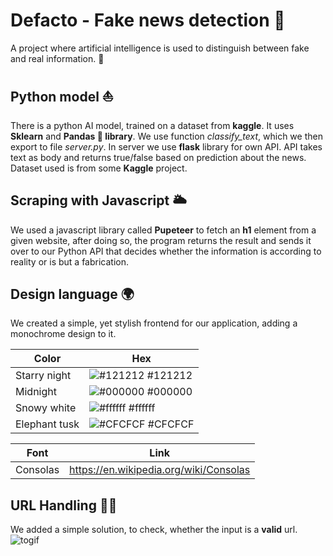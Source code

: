 # Defacto - Fake news detection 👋
A project where artificial intelligence is used to distinguish between fake and real information. 📰

## Python model ⛵
There is a python AI model, trained on a dataset from **kaggle**. It uses **Sklearn** and **Pandas 🐼 library**. We use function *classify_text*, which we then export to file *server.py*. In server we use **flask** library for own API. API takes text as body and returns true/false based on prediction about the news. Dataset used is from some **Kaggle** project. 

## Scraping with Javascript 🌥️
We used a javascript library called **Pupeteer** to fetch an **h1** element from a given website, after doing so, the program returns the result and sends it over to our Python API that decides whether the information is according to reality or is but a fabrication.

## Design language 🌍
We created a simple, yet stylish frontend for our application, adding a monochrome design to it.

| Color             | Hex                                                                |
| ----------------- | ------------------------------------------------------------------ |
| Starry night | ![#121212](https://via.placeholder.com/10/121212?text=+) #121212 |
| Midnight | ![#000000](https://via.placeholder.com/10/000000?text=+) #000000 |
| Snowy white | ![#ffffff](https://via.placeholder.com/10/ffffff?text=+) #ffffff |
| Elephant tusk | ![#CFCFCF](https://via.placeholder.com/10/CFCFCF?text=+) #CFCFCF |

| Font             | Link                                                                |
| ----------------- | ------------------------------------------------------------------ |
| Consolas | https://en.wikipedia.org/wiki/Consolas |

## URL Handling 🤦‍♂️
We added a simple solution, to check, whether the input is a **valid** url.
![togif](https://user-images.githubusercontent.com/81298182/215260269-3b2a6057-8374-4ca6-ba7f-d44a323aede2.gif)
